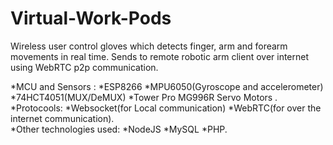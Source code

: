 # Virtual-Work-Pods
Wireless user control gloves which detects finger, arm and forearm movements in real time.
Sends to remote robotic arm client over internet using WebRTC p2p communication.  

*MCU and Sensors : 
  *ESP8266
  *MPU6050(Gyroscope and accelerometer)
  *74HCT4051(MUX/DeMUX)
  *Tower Pro MG996R Servo Motors .    
*Protocools: 
  *Websocket(for Local communication)
  *WebRTC(for over the internet communication).    
*Other technologies used: 
  *NodeJS
  *MySQL
  *PHP.
